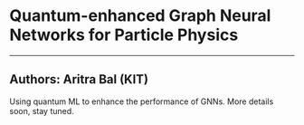 # Quantum-enhanced Graph Neural Networks for Particle Physics
--------------

## Authors: Aritra Bal (KIT)

Using quantum ML to enhance the performance of GNNs. 
More details soon, stay tuned. 